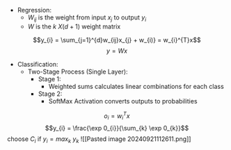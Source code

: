 - Regression:
	- $W_{ij}$ is the weight from input $x_{j}$ to output $y_{i}$
	- $W$ is the $k \ X(d+1)$ weight matrix

$$y_{i} = \sum_{j=1}^{d}w_{ij}x_{j} + w_{i)} = w_{i}^{T}x$$
$$y=Wx$$
- Classification:
	- Two-Stage Process (Single Layer):
		- Stage 1:
			- Weighted sums calculates linear combinations for each class
		- Stage 2:
			- SoftMax Activation converts outputs to probabilities


$$o_{i} = w^{T}_{i}x$$
$$y_{i} = \frac{\exp 0_{i}}{\sum_{k} \exp 0_{k}}$$
choose $C_{i}$ if $y_{i}=max_{k} \ y_{k}$
![[Pasted image 20240921112611.png]]